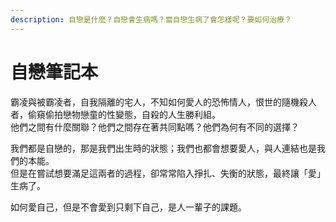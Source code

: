 ```yaml
---
description: 自戀是什麼？自戀會生病嗎？當自戀生病了會怎樣呢？要如何治療？
---
```


# 自戀筆記本

霸凌與被霸凌者，自我隔離的宅人，不知如何愛人的恐怖情人，恨世的隨機殺人者，偷窺偷拍戀物戀童的性變態，自殺的人生勝利組。  
他們之間有什麼關聯？他們之間存在著共同點嗎？他們為何有不同的選擇？

我們都是自戀的，那是我們出生時的狀態；我們也都會想要愛人，與人連結也是我們的本能。  
但是在嘗試想要滿足這兩者的過程，卻常常陷入掙扎、失衡的狀態，最終讓「愛」生病了。

如何愛自己，但是不會愛到只剩下自己，是人一輩子的課題。

